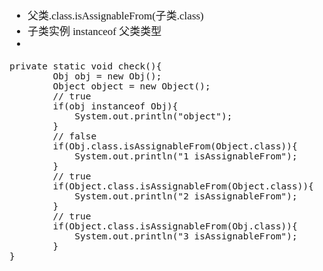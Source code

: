 <span  style="font-family: Simsun,serif; font-size: 17px; ">

- 父类.class.isAssignableFrom(子类.class)
- 子类实例 instanceof 父类类型
-

~~~
private static void check(){
        Obj obj = new Obj();
        Object object = new Object();
        // true
        if(obj instanceof Obj){
            System.out.println("object");
        }
        // false
        if(Obj.class.isAssignableFrom(Object.class)){
            System.out.println("1 isAssignableFrom");
        }
        // true
        if(Object.class.isAssignableFrom(Object.class)){
            System.out.println("2 isAssignableFrom");
        }
        // true
        if(Object.class.isAssignableFrom(Obj.class)){
            System.out.println("3 isAssignableFrom");
        }
}
~~~

</span>
